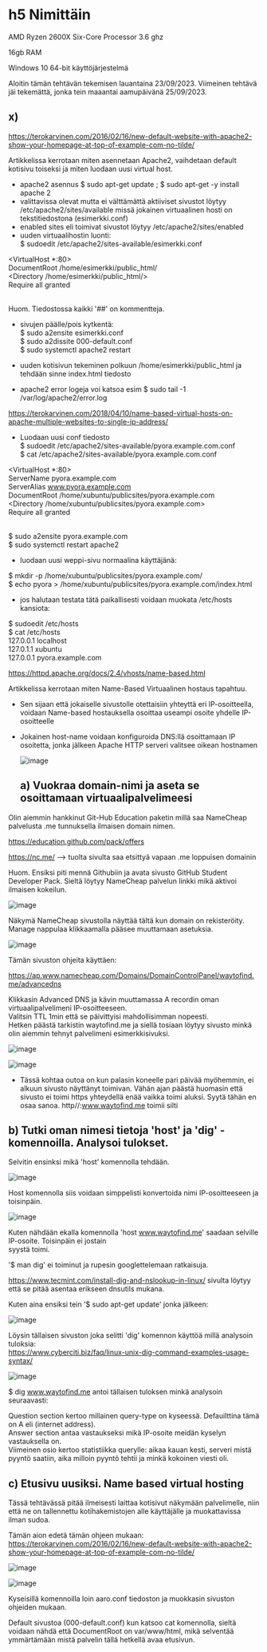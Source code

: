 # h5 Nimittäin  

AMD Ryzen 2600X Six-Core Processor 3.6 ghz  

16gb RAM  

Windows 10 64-bit käyttöjärjestelmä

Aloitin tämän tehtävän tekemisen lauantaina 23/09/2023. Viimeinen tehtävä jäi tekemättä, jonka tein maaantai aamupäivänä 25/09/2023.

## x)  


https://terokarvinen.com/2016/02/16/new-default-website-with-apache2-show-your-homepage-at-top-of-example-com-no-tilde/  

Artikkelissa kerrotaan miten asennetaan Apache2, vaihdetaan default kotisivu toiseksi ja miten luodaan uusi virtual host.  

- apache2 asennus $ sudo apt-get update ;  $ sudo apt-get -y install apache 2
- valittavissa olevat mutta ei välttämättä aktiiviset sivustot löytyy /etc/apache2/sites/available missä jokainen virtuaalinen hosti on tekstitiedostona (esimerkki.conf)
- enabled sites eli toimivat sivustot löytyy /etc/apache2/sites/enabled 
- uuden virtuaalihostin luonti:  
  $ sudoedit /etc/apache2/sites-available/esimerkki.conf

<VirtualHost *:80>  
 DocumentRoot /home/esimerkki/public_html/  
 <Directory /home/esimerkki/public_html/>  
   Require all granted  
 </Directory>  
</VirtualHost>  

Huom. Tiedostossa kaikki '##' on kommentteja.  

- sivujen päälle/pois kytkentä:  
  $ sudo a2ensite esimerkki.conf  
  $ sudo a2dissite 000-default.conf    
  $ sudo systemctl apache2 restart  

- uuden kotisivun tekeminen polkuun /home/esimerkki/public_html ja tehdään sinne index.html tiedosto
- apache2 error logeja voi katsoa esim $ sudo tail -1 /var/log/apache2/error.log  

https://terokarvinen.com/2018/04/10/name-based-virtual-hosts-on-apache-multiple-websites-to-single-ip-address/

- Luodaan uusi conf tiedosto  
   $ sudoedit /etc/apache2/sites-available/pyora.example.com.conf  
  $ cat /etc/apache2/sites-available/pyora.example.com.conf
    
<VirtualHost *:80>  
 ServerName pyora.example.com  
 ServerAlias www.pyora.example.com  
 DocumentRoot /home/xubuntu/publicsites/pyora.example.com  
 <Directory /home/xubuntu/publicsites/pyora.example.com>  
   Require all granted  
 </Directory>  
</VirtualHost>  

$ sudo a2ensite pyora.example.com  
$ sudo systemctl restart apache2

- luodaan uusi weppi-sivu normaalina käyttäjänä:

$ mkdir -p /home/xubuntu/publicsites/pyora.example.com/  
$ echo pyora > /home/xubuntu/publicsites/pyora.example.com/index.html
 
- jos halutaan testata tätä paikallisesti voidaan muokata /etc/hosts kansiota:

$ sudoedit /etc/hosts  
$ cat /etc/hosts  
127.0.0.1 localhost  
127.0.1.1 xubuntu  
127.0.0.1 pyora.example.com  


https://httpd.apache.org/docs/2.4/vhosts/name-based.html  

Artikkelissa kerrotaan miten Name-Based Virtuaalinen hostaus tapahtuu.  

- Sen sijaan että jokaiselle sivustolle otettaisiin yhteyttä eri IP-osoitteella, voidaan Name-based hostauksella osoittaa useampi osoite yhdelle IP-osoitteelle
- Jokainen host-name voidaan konfiguroida DNS:llä osoittamaan IP osoitetta, jonka jälkeen Apache HTTP serveri valitsee oikean hostnamen

  ![image](https://github.com/aarott/linuxpalvelimet/assets/78908566/7e38f4ae-1dfb-4c2b-864c-c8d433164cc4)


  ## a) Vuokraa domain-nimi ja aseta se osoittamaan virtuaalipalvelimeesi


Olin aiemmin hankkinut Git-Hub Education paketin millä saa NameCheap palvelusta .me tunnuksella ilmaisen domain nimen.  

https://education.github.com/pack/offers

https://nc.me/  --> tuolta sivulta saa etsittyä vapaan .me loppuisen domainin

Huom. Ensiksi piti mennä Githubiin ja avata sivusto GitHub Student Developer Pack. Sieltä löytyy NameCheap palvelun linkki mikä aktivoi ilmaisen kokeilun.  

![image](https://github.com/aarott/linuxpalvelimet/assets/78908566/b8ae7c76-7599-48ab-9835-1090d5363554)

Näkymä NameCheap sivustolla näyttää tältä kun domain on rekisteröity. Manage nappulaa klikkaamalla pääsee  muuttamaan asetuksia.

![image](https://github.com/aarott/linuxpalvelimet/assets/78908566/109cff50-3fec-40ac-8935-12dc8d9f134a)

Tämän sivuston ohjeita käyttäen:

https://ap.www.namecheap.com/Domains/DomainControlPanel/waytofind.me/advancedns  


Klikkasin Advanced DNS ja kävin muuttamassa A recordin oman virtuaalipalvelimeni IP-osoitteeseen.  
Valitsin TTL 1min että se päivittyisi mahdollisimman nopeesti.  
Hetken päästä tarkistin waytofind.me ja siellä tosiaan löytyy sivusto minkä olin aiemmin tehnyt palvelimeni esimerkkisivuksi.  



![image](https://github.com/aarott/linuxpalvelimet/assets/78908566/0e65a817-1da4-492c-83a3-3e184c7ff676)


![image](https://github.com/aarott/linuxpalvelimet/assets/78908566/a35e3fb6-82c8-4590-8f7b-258eebfafda5)  

* Tässä kohtaa outoa on kun palasin koneelle pari päivää myöhemmin, ei alkuun sivusto näyttänyt toimivan.
  Vähän ajan päästä huomasin että sivusto ei toimi https yhteydellä enää vaikka toimi aluksi.
  Syytä tähän en osaa sanoa. http//:www.waytofind.me toimii silti


## b) Tutki oman nimesi tietoja 'host' ja 'dig' -komennoilla. Analysoi tulokset.  


Selvitin ensinksi mikä 'host' komennolla tehdään.  

![image](https://github.com/aarott/linuxpalvelimet/assets/78908566/1023d393-d9c7-41be-99e5-b1554cf6a85b)  

Host komennolla siis voidaan simppelisti konvertoida nimi IP-osoitteeseen ja toisinpäin.  

![image](https://github.com/aarott/linuxpalvelimet/assets/78908566/cb31a459-75d0-4f0d-b4e7-7778d18153aa)  

Kuten nähdään ekalla komennolla 'host www.waytofind.me' saadaan selville IP-osoite. Toisinpäin ei jostain  
syystä toimi. 

'$ man dig' ei toiminut ja rupesin googlettelemaan ratkaisuja.  

https://www.tecmint.com/install-dig-and-nslookup-in-linux/  sivulta löytyy että se pitää asentaa erikseen dnsutils mukana.  

Kuten aina ensiksi tein '$ sudo apt-get update' jonka jälkeen:  

![image](https://github.com/aarott/linuxpalvelimet/assets/78908566/d878e635-2a20-451f-8a32-7ba4590ee685)

Löysin tällaisen sivuston joka selitti 'dig' komennon käyttöä millä analysoin tuloksia:  
https://www.cyberciti.biz/faq/linux-unix-dig-command-examples-usage-syntax/  

![image](https://github.com/aarott/linuxpalvelimet/assets/78908566/b671349d-d9e6-411c-9004-eec83fd02490)  

$ dig www.waytofind.me antoi tällaisen tuloksen minkä analysoin seuraavasti:  

Question section kertoo millainen query-type on kyseessä. Defauilttina tämä on A eli (internet address).  
Answer section antaa vastaukseksi mikä IP-osoite meidän kyselyn vastauksella on.  
Viimeinen osio kertoo statistiikka querylle: aikaa kauan kesti, serveri mistä pyyntö saatiin, aika milloin pyyntö tehtii ja minkä kokoinen viesti oli.

## c) Etusivu uusiksi. Name based virtual hosting  

Tässä tehtävässä pitää ilmeisesti laittaa kotisivut näkymään palvelimelle, niin että ne on tallennettu kotihakemistojen alle käyttäjälle ja muokattavissa ilman sudoa.  

Tämän aion edetä tämän ohjeen mukaan:  
https://terokarvinen.com/2016/02/16/new-default-website-with-apache2-show-your-homepage-at-top-of-example-com-no-tilde/  

![image](https://github.com/aarott/linuxpalvelimet/assets/78908566/d06ce9d8-36e7-4cb2-9a85-d2fa8c0dc1d4)

![image](https://github.com/aarott/linuxpalvelimet/assets/78908566/4fb2df20-6c2d-4472-8034-7163fbd87e03)

Kyseisillä komennoilla loin aaro.conf tiedoston ja muokkasin sivuston ohjeiden mukaan. 

Default sivustoa (000-default.conf) kun katsoo cat komennolla, sieltä voidaan nähdä että DocumentRoot on var/www/html,  mikä selventää ymmärtämään mistä palvelin tällä hetkellä avaa etusivun. 










 

